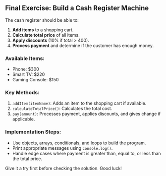 ## Final Exercise: Build a Cash Register Machine

The cash register should be able to:
1. **Add items** to a shopping cart.
2. **Calculate total price** of all items.
3. **Apply discounts** (10% if total > 400).
4. **Process payment** and determine if the customer has enough money.

### Available Items:
- Phone: $300
- Smart TV: $220
- Gaming Console: $150

### Key Methods:
1. `addItem(itemName)`: Adds an item to the shopping cart if available.
2. `calculateTotalPrice()`: Calculates the total cost.
3. `pay(amount)`: Processes payment, applies discounts, and gives change if applicable.

### Implementation Steps:
- Use objects, arrays, conditionals, and loops to build the program.
- Print appropriate messages using `console.log()`.
- Handle edge cases where payment is greater than, equal to, or less than the total price.

Give it a try first before checking the solution. Good luck!


